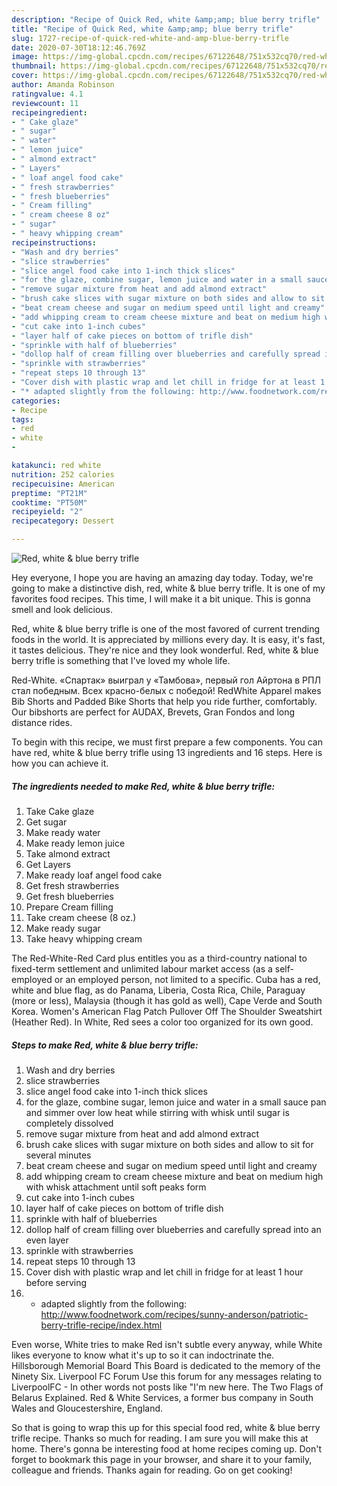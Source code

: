 ```yaml
---
description: "Recipe of Quick Red, white &amp;amp; blue berry trifle"
title: "Recipe of Quick Red, white &amp;amp; blue berry trifle"
slug: 1727-recipe-of-quick-red-white-and-amp-blue-berry-trifle
date: 2020-07-30T18:12:46.769Z
image: https://img-global.cpcdn.com/recipes/67122648/751x532cq70/red-white-blue-berry-trifle-recipe-main-photo.jpg
thumbnail: https://img-global.cpcdn.com/recipes/67122648/751x532cq70/red-white-blue-berry-trifle-recipe-main-photo.jpg
cover: https://img-global.cpcdn.com/recipes/67122648/751x532cq70/red-white-blue-berry-trifle-recipe-main-photo.jpg
author: Amanda Robinson
ratingvalue: 4.1
reviewcount: 11
recipeingredient:
- " Cake glaze"
- " sugar"
- " water"
- " lemon juice"
- " almond extract"
- " Layers"
- " loaf angel food cake"
- " fresh strawberries"
- " fresh blueberries"
- " Cream filling"
- " cream cheese 8 oz"
- " sugar"
- " heavy whipping cream"
recipeinstructions:
- "Wash and dry berries"
- "slice strawberries"
- "slice angel food cake into 1-inch thick slices"
- "for the glaze, combine sugar, lemon juice and water in a small sauce pan and simmer over low heat while stirring with whisk until sugar is completely dissolved"
- "remove sugar mixture from heat and add almond extract"
- "brush cake slices with sugar mixture on both sides and allow to sit for several minutes"
- "beat cream cheese and sugar on medium speed until light and creamy"
- "add whipping cream to cream cheese mixture and beat on medium high with whisk attachment until soft peaks form"
- "cut cake into 1-inch cubes"
- "layer half of cake pieces on bottom of trifle dish"
- "sprinkle with half of blueberries"
- "dollop half of cream filling over blueberries and carefully spread into an even layer"
- "sprinkle with strawberries"
- "repeat steps 10 through 13"
- "Cover dish with plastic wrap and let chill in fridge for at least 1 hour before serving"
- "* adapted slightly from the following: http://www.foodnetwork.com/recipes/sunny-anderson/patriotic-berry-trifle-recipe/index.html"
categories:
- Recipe
tags:
- red
- white
- 

katakunci: red white  
nutrition: 252 calories
recipecuisine: American
preptime: "PT21M"
cooktime: "PT50M"
recipeyield: "2"
recipecategory: Dessert

---
```



![Red, white &amp; blue berry trifle](https://img-global.cpcdn.com/recipes/67122648/751x532cq70/red-white-blue-berry-trifle-recipe-main-photo.jpg)

Hey everyone, I hope you are having an amazing day today. Today, we're going to make a distinctive dish, red, white &amp; blue berry trifle. It is one of my favorites food recipes. This time, I will make it a bit unique. This is gonna smell and look delicious.

Red, white &amp; blue berry trifle is one of the most favored of current trending foods in the world. It is appreciated by millions every day. It is easy, it's fast, it tastes delicious. They're nice and they look wonderful. Red, white &amp; blue berry trifle is something that I've loved my whole life.

Red-White. «Спартак» выиграл у «Тамбова», первый гол Айртона в РПЛ стал победным. Всех красно-белых с победой! RedWhite Apparel makes Bib Shorts and Padded Bike Shorts that help you ride further, comfortably. Our bibshorts are perfect for AUDAX, Brevets, Gran Fondos and long distance rides.


To begin with this recipe, we must first prepare a few components. You can have red, white &amp; blue berry trifle using 13 ingredients and 16 steps. Here is how you can achieve it.

<!--inarticleads1-->

##### The ingredients needed to make Red, white &amp; blue berry trifle:

1. Take  Cake glaze
1. Get  sugar
1. Make ready  water
1. Make ready  lemon juice
1. Take  almond extract
1. Get  Layers
1. Make ready  loaf angel food cake
1. Get  fresh strawberries
1. Get  fresh blueberries
1. Prepare  Cream filling
1. Take  cream cheese (8 oz.)
1. Make ready  sugar
1. Take  heavy whipping cream


The Red-White-Red Card plus entitles you as a third-country national to fixed-term settlement and unlimited labour market access (as a self-employed or an employed person, not limited to a specific. Cuba has a red, white and blue flag, as do Panama, Liberia, Costa Rica, Chile, Paraguay (more or less), Malaysia (though it has gold as well), Cape Verde and South Korea. Women&#39;s American Flag Patch Pullover Off The Shoulder Sweatshirt (Heather Red). In White, Red sees a color too organized for its own good. 

<!--inarticleads2-->

##### Steps to make Red, white &amp; blue berry trifle:

1. Wash and dry berries
1. slice strawberries
1. slice angel food cake into 1-inch thick slices
1. for the glaze, combine sugar, lemon juice and water in a small sauce pan and simmer over low heat while stirring with whisk until sugar is completely dissolved
1. remove sugar mixture from heat and add almond extract
1. brush cake slices with sugar mixture on both sides and allow to sit for several minutes
1. beat cream cheese and sugar on medium speed until light and creamy
1. add whipping cream to cream cheese mixture and beat on medium high with whisk attachment until soft peaks form
1. cut cake into 1-inch cubes
1. layer half of cake pieces on bottom of trifle dish
1. sprinkle with half of blueberries
1. dollop half of cream filling over blueberries and carefully spread into an even layer
1. sprinkle with strawberries
1. repeat steps 10 through 13
1. Cover dish with plastic wrap and let chill in fridge for at least 1 hour before serving
1. * adapted slightly from the following: http://www.foodnetwork.com/recipes/sunny-anderson/patriotic-berry-trifle-recipe/index.html


Even worse, White tries to make Red isn&#39;t subtle every anyway, while White likes everyone to know what it&#39;s up to so it can indoctrinate the. Hillsborough Memorial Board This Board is dedicated to the memory of the Ninety Six. Liverpool FC Forum Use this forum for any messages relating to LiverpoolFC - In other words not posts like &#34;I&#39;m new here. The Two Flags of Belarus Explained. Red &amp; White Services, a former bus company in South Wales and Gloucestershire, England. 

So that is going to wrap this up for this special food red, white &amp; blue berry trifle recipe. Thanks so much for reading. I am sure you will make this at home. There's gonna be interesting food at home recipes coming up. Don't forget to bookmark this page in your browser, and share it to your family, colleague and friends. Thanks again for reading. Go on get cooking!
